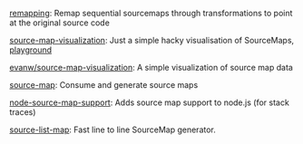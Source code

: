 [remapping](https://github.com/ampproject/remapping): Remap sequential sourcemaps through transformations to point at the original source code

[source-map-visualization](https://github.com/sokra/source-map-visualization): Just a simple hacky visualisation of SourceMaps, [playground](http://sokra.github.io/source-map-visualization/)

[evanw/source-map-visualization](https://github.com/evanw/source-map-visualization): A simple visualization of source map data


[source-map](https://github.com/mozilla/source-map): Consume and generate source maps

[node-source-map-support](https://github.com/evanw/node-source-map-support): Adds source map support to node.js (for stack traces)

[source-list-map](https://github.com/webpack/source-list-map): Fast line to line SourceMap generator.
